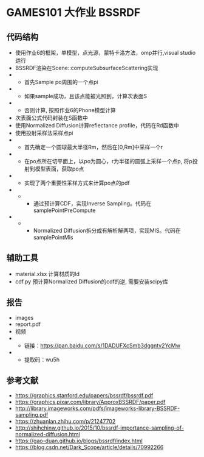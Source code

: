 # GAMES101 大作业 BSSRDF
## 代码结构
* 使用作业6的框架，单模型，点光源，蒙特卡洛方法，omp并行,visual studio运行
* BSSRDF渲染在Scene::computeSubsurfaceScattering实现
* * 首先Sample po周围的一个点pi
* * 如果sample成功，且该点能被光照到，计算次表面S
* * 否则计算, 按照作业6的Phone模型计算
* 次表面公式代码封装在S函数中
* 使用Normalized Diffusion计算reflectance profile，代码在Rd函数中
* 使用投射采样法采样点pi
* * 首先确定一个圆球最大半径Rm，然后在[0,Rm]中采样一个r
* * 在po点所在切平面上，以po为圆心，r为半径的圆弧上采样一个点p, 将p投射到模型表面，获取po点
* * 实现了两个重要性采样方式来计算po点的pdf
* * * 通过预计算CDF，实现Inverse Sampling。代码在samplePointPreCompute
* * * Normalized Diffusion拆分成有解析解两项，实现MIS。代码在samplePointMis
## 辅助工具
* material.xlsx 计算材质的ld
* cdf.py 预计算Normalized Diffusion的cdf的逆, 需要安装scipy库
## 报告 
* images
* report.pdf
* 视频
* * 链接：https://pan.baidu.com/s/1DADUFXcSmb3dggntv2YcMw 
* * 提取码：wu5h
## 参考文献
* https://graphics.stanford.edu/papers/bssrdf/bssrdf.pdf
* https://graphics.pixar.com/library/ApproxBSSRDF/paper.pdf
* http://library.imageworks.com/pdfs/imageworks-library-BSSRDF-sampling.pdf
* https://zhuanlan.zhihu.com/p/21247702
* http://shihchinw.github.io/2015/10/bssrdf-importance-sampling-of-normalized-diffusion.html
* https://gao-duan.github.io/blogs/bssrdf/index.html
* https://blog.csdn.net/Dark_Scope/article/details/70992266

